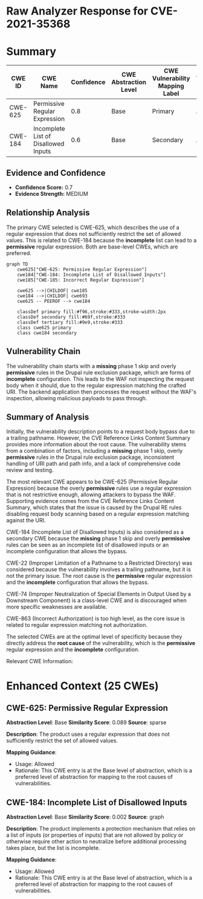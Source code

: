 # Raw Analyzer Response for CVE-2021-35368

# Summary
| CWE ID | CWE Name | Confidence | CWE Abstraction Level | CWE Vulnerability Mapping Label | CWE-Vulnerability Mapping Notes |
|---|---|---|---|---|---|
| CWE-625 | Permissive Regular Expression | 0.8 | Base | Primary | Allowed |
| CWE-184 | Incomplete List of Disallowed Inputs | 0.6 | Base | Secondary | Allowed |

## Evidence and Confidence

*   **Confidence Score:** 0.7
*   **Evidence Strength:** MEDIUM

## Relationship Analysis
The primary CWE selected is CWE-625, which describes the use of a regular expression that does not sufficiently restrict the set of allowed values. This is related to CWE-184 because the **incomplete** list can lead to a **permissive** regular expression. Both are base-level CWEs, which are preferred.

```mermaid
graph TD
    cwe625["CWE-625: Permissive Regular Expression"]
    cwe184["CWE-184: Incomplete List of Disallowed Inputs"]
    cwe185["CWE-185: Incorrect Regular Expression"]

    cwe625 -->|CHILDOF| cwe185
    cwe184 -->|CHILDOF| cwe693
    cwe625 -- PEEROF --> cwe184

    classDef primary fill:#f96,stroke:#333,stroke-width:2px
    classDef secondary fill:#69f,stroke:#333
    classDef tertiary fill:#9e9,stroke:#333
    class cwe625 primary
    class cwe184 secondary
```

## Vulnerability Chain
The vulnerability chain starts with a **missing** phase 1 skip and overly **permissive** rules in the Drupal rule exclusion package, which are forms of **incomplete** configuration. This leads to the WAF not inspecting the request body when it should, due to the regular expression matching the crafted URI. The backend application then processes the request without the WAF's inspection, allowing malicious payloads to pass through.

## Summary of Analysis
Initially, the vulnerability description points to a request body bypass due to a trailing pathname. However, the CVE Reference Links Content Summary provides more information about the root cause. The vulnerability stems from a combination of factors, including a **missing** phase 1 skip, overly **permissive** rules in the Drupal rule exclusion package, inconsistent handling of URI path and path info, and a lack of comprehensive code review and testing.

The most relevant CWE appears to be CWE-625 (Permissive Regular Expression) because the overly **permissive** rules use a regular expression that is not restrictive enough, allowing attackers to bypass the WAF. Supporting evidence comes from the CVE Reference Links Content Summary, which states that the issue is caused by the Drupal RE rules disabling request body scanning based on a regular expression matching against the URI.

CWE-184 (Incomplete List of Disallowed Inputs) is also considered as a secondary CWE because the **missing** phase 1 skip and overly **permissive** rules can be seen as an incomplete list of disallowed inputs or an incomplete configuration that allows the bypass.

CWE-22 (Improper Limitation of a Pathname to a Restricted Directory) was considered because the vulnerability involves a trailing pathname, but it is not the primary issue. The root cause is the **permissive** regular expression and the **incomplete** configuration that allows the bypass.

CWE-74 (Improper Neutralization of Special Elements in Output Used by a Downstream Component) is a class-level CWE and is discouraged when more specific weaknesses are available.

CWE-863 (Incorrect Authorization) is too high level, as the core issue is related to regular expression matching not authorization.

The selected CWEs are at the optimal level of specificity because they directly address the **root cause** of the vulnerability, which is the **permissive** regular expression and the **incomplete** configuration.

Relevant CWE Information:

# Enhanced Context (25 CWEs)

## CWE-625: Permissive Regular Expression
**Abstraction Level**: Base
**Similarity Score**: 0.089
**Source**: sparse

**Description**:
The product uses a regular expression that does not sufficiently restrict the set of allowed values.

**Mapping Guidance**:
- Usage: Allowed
- Rationale: This CWE entry is at the Base level of abstraction, which is a preferred level of abstraction for mapping to the root causes of vulnerabilities.

## CWE-184: Incomplete List of Disallowed Inputs
**Abstraction Level**: Base
**Similarity Score**: 0.002
**Source**: graph

**Description**:
The product implements a protection mechanism that relies on a list of inputs (or properties of inputs) that are not allowed by policy or otherwise require other action to neutralize before additional processing takes place, but the list is incomplete.

**Mapping Guidance**:
- Usage: Allowed
- Rationale: This CWE entry is at the Base level of abstraction, which is a preferred level of abstraction for mapping to the root causes of vulnerabilities.